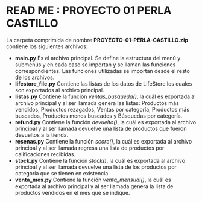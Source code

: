 # READ ME : PROYECTO 01 PERLA CASTILLO


La carpeta comprimida de nombre **PROYECTO-01-PERLA-CASTILLO.zip** contiene los siguientes archivos:


* **main.py** Es el archivo principal. Se define la estructura del menú y submenús y en cada caso se importan y se llaman las funciones correspondientes. Las funciones utilizadas se importan desde el resto de los archivos.
* **lifestore_file.py** Contiene las listas de los datos de LifeStore los cuales son exportados al archivo principal.
* **listas.py** Contiene la función *ventas_busqueda()*, la cuál es exportada al archivo principal y al ser llamada genera las listas: Productos más vendidos, Productos rezagados, Ventas por categoría, Productos más buscados, Productos menos buscados y Búsquedas por categoría.     
* **refund.py** Contiene la función *devuelto()*, la cuál es exportada al archivo principal y al ser llamada devuelve una lista de productos que fueron devueltos a la tienda.
* **resenas.py** Contiene la función *score()*, la cuál es exportada al archivo principal y al ser llamada regresa una lista de productos por calificaciones recibidas.  
* **stock.py** Contiene la función *stock()*, la cuál es exportada al archivo principal y al ser llamada devuelve una lista de los productos por categoría que se tienen en existencia.
* **venta_mes.py** Contiene la función *venta_mensual()*, la cuál es exportada al archivo principal y al ser llamada genera la lista de productos vendidos en el mes que se indique.

 
